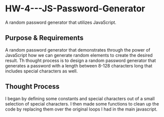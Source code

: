 # HW-4---JS-Password-Generator
A random password generator that utilizes JavaScript. 

## Purpose & Requirements
A random password generator that demonstrates through the power of JavaScript how we can generate random elements to create the desired result. Th thought process is to design a random password generator that generates a password with a length between 8-128 characters long that includes special characters as well.


## Thought Process

I began by defining some constants and special characters out of a small selection of special characters. I then made some functions to clean up the code by replacing them over the original loops I had in the main javascript. 
